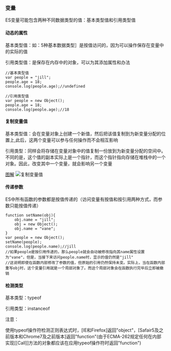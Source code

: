 ### 变量
ES变量可能包含两种不同数据类型的值：基本类型值和引用类型值

#### 动态的属性
基本类型值：如：5种基本数据类型］是按值访问的，因为可以操作保存在变量中的实际的值

引用类型值：是保存在内存中的对象，可以为其添加属性和办法

```
//基本类型值
var people = "jill";
people.age = 18;
console.log(people.age);//undefined

//引用类型值
var people = new Object();
people.age = 18;
console.log(people.age);//18
```
#### 复制变量值
基本类型值：会在变量对象上创建一个新值，然后把该值复制到为新变量分配的位置上,此后，这两个变量可以参与任何操作而不会相互影响

引用类型：同样会将存储在变量对象中的值复制一份放到为新变量分配的空间中。不同的是，这个值的副本实际上是一个指针，而这个指针指向存储在堆栈中的一个对象。因此，改变其中一个变量，就会影响另一个变量

[图解](https://static.oschina.net/uploads/img/201712/08164632_RGZY.jpg)
![复制变量值](https://static.oschina.net/uploads/img/201712/08164632_RGZY.jpg "复制变量值")

#### 传递参数
ES中所有函数的参数都是按值传递的（访问变量有按值和按引用两种方式，而参数只能按值传递）

```
function setName(obj){
    obj.name = "jill";
    obj = new Object();
    obj.name = "vane";
}
var people = new Object();
setName(people);
console.log(people.name);//jill
//如果people是按引用传递的，那么people就会自动被修改指向其name属性设置为"vane"，但是，当接下来访问people.name时，显示的值仍然是"jill"
//这说明即使在函数内部修改了参数的值，但原始的引用仍然保持未变。实际上，当在函数内部重写obj时，这个变量引用就是一个局部对象了。而这个局部对象会在函数执行完毕后立即被撤销
```
#### 检测类型

基本类型：typeof

引用类型：instanceof

注意：

使用typeof操作符检测正则表达式时，[IE和Firefox]返回"object"，[Safair5及之前版本和Chrome7及之前版本]返回"function"(由于ECMA-262规定任何在内部实现[[Call]]方法的对象都应该在应用typeof操作符时返回"function")